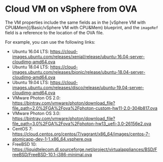 # Cloud VM on vSphere from OVA

The VM properties include the same fields as in the [vSphere VM with CPU&Mem](/Basic/vSphere VM with CPU&Mem) blueprint,
and the `imageRef` field is a reference to the location of the OVA file.

For example, you can use the following links:
- Ubuntu 16.04 LTS: https://cloud-images.ubuntu.com/releases/xenial/release/ubuntu-16.04-server-cloudimg-amd64.ova
- Ubuntu 18.04 LTS: https://cloud-images.ubuntu.com/releases/bionic/release/ubuntu-18.04-server-cloudimg-amd64.ova
- Ubuntu 19.04 LTS: https://cloud-images.ubuntu.com/releases/disco/release/ubuntu-19.04-server-cloudimg-amd64.ova
- VMware Photon OS 2.0: https://bintray.com/vmware/photon/download_file?file_path=2.0%2FGA%2Fova%2Fphoton-custom-hw11-2.0-304b817.ova
- VMware Photon OS 3.0: https://bintray.com/vmware/photon/download_file?file_path=3.0%2FGA%2Fova%2Fphoton-hw13_uefi-3.0-26156e2.ova
- CentOS 7: https://cloud.centos.org/centos/7/vagrant/x86_64/images/centos-7-atomicapp-dev-1-1.x86_64.vsphere.ova
- FreeBSD 10: https://liquidtelecom.dl.sourceforge.net/project/virtualappliances/BSD/FreeBSD/FreeBSD-10.1-i386-minimal.ova
